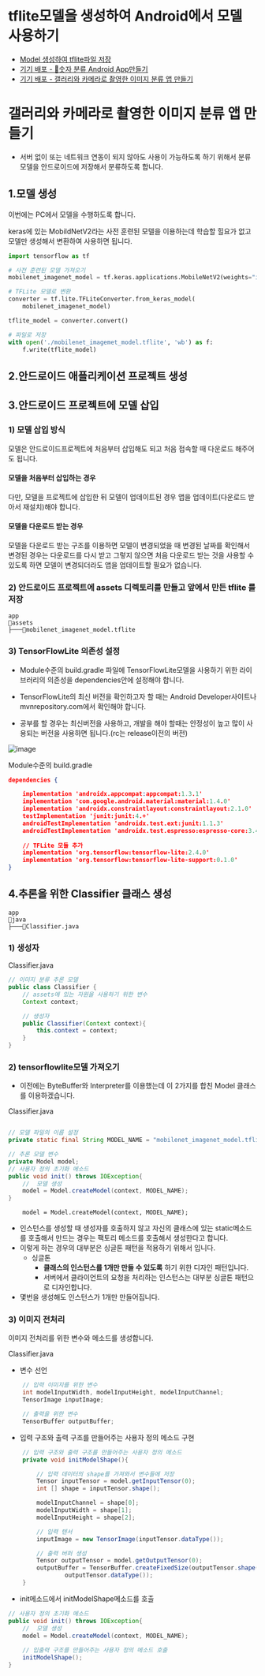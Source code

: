 # tflite모델을 생성하여 Android에서 모델 사용하기

- [Model 생성하여 tflite파일 저장](../0923_Android(DLModeling)/1_Android%20DLModeling.md)
- [기기 배포 - 🔢숫자 분류 Android App만들기](../0924_Android(tflite)/1_기기배포-ViewDrawingDigitClassifier.md) 
- [기기 배포 - 갤러리와 카메라로 촬영한 이미지 분류 앱 만들기](#)



# 갤러리와 카메라로 촬영한 이미지 분류 앱 만들기

- 서버 없이 또는 네트워크 연동이 되지 않아도 사용이 가능하도록 하기 위해서 분류 모델을 안드로이드에 저장해서 분류하도록 합니다.



## 1.모델 생성

이번에는 PC에서 모델을 수행하도록 합니다.

keras에 있는 MobildNetV2라는 사전 훈련된 모델을 이용하는데 학습할 힐요가 없고 모델만 생성해서 변환하여 사용하면 됩니다.



```python
import tensorflow as tf

# 사전 훈련된 모델 가져오기
mobilenet_imagenet_model = tf.keras.applications.MobileNetV2(weights="imagenet")

# TFLite 모델로 변환
converter = tf.lite.TFLiteConverter.from_keras_model(
    mobilenet_imagenet_model)

tflite_model = converter.convert()

# 파일로 저장
with open('./mobilenet_imagemet_model.tflite', 'wb') as f:
    f.write(tflite_model)

```



## 2.안드로이드 애플리케이션 프로젝트 생성



## 3.안드로이드 프로젝트에 모델 삽입

### 1) 모델 삽입 방식

모델은 안드로이드프로젝트에 처음부터 삽입해도 되고 처음 접속할 때 다운로드 해주어도 됩니다.

#### 모델을 처음부터 삽입하는 경우

다만, 모델을 프로젝트에 삽입한 뒤 모델이 업데이트된 경우 앱을 업데이트(다운로드 받아서 재설치)해야 합니다. 

#### 모델을 다운로드 받는 경우

모델을 다운로드 받는 구조를 이용하면 모델이 변경되었을 때 변경된 날짜를 확인해서 변경된 경우는 다운로드를 다시 받고 그렇지 않으면 처음 다운로드 받는 것을 사용할 수 있도록 하면 모델이 변경되더라도 앱을 업데이트할 필요가 없습니다.



### 2) 안드로이드 프로젝트에 assets 디렉토리를 만들고 앞에서 만든 tflite 를 저장

```
app
📁assets
├───📑mobilenet_imagenet_model.tflite
```



### 3) TensorFlowLite 의존성 설정

- Module수준의 build.gradle 파일에 TensorFlowLite모델을 사용하기 위한 라이브러리의 의존성을 dependencies안에 설정해야 합니다.

- TensorFlowLite의 최신 버전을 확인하고자 할 때는 Android Developer사이트나  mvnrepository.com에서 확인해야 합니다.
- 공부를 할 경우는 최신버전을 사용하고, 개발을 해야 할때는 안정성이 높고 많이 사용되는 버전을 사용하면 됩니다.(rc는 release이전의 버전)

![image](https://user-images.githubusercontent.com/58774664/134642723-8e97033c-9a26-47b1-87dc-bb081463fcd9.png)





Module수준의 build.gradle

```json
dependencies {

    implementation 'androidx.appcompat:appcompat:1.3.1'
    implementation 'com.google.android.material:material:1.4.0'
    implementation 'androidx.constraintlayout:constraintlayout:2.1.0'
    testImplementation 'junit:junit:4.+'
    androidTestImplementation 'androidx.test.ext:junit:1.1.3'
    androidTestImplementation 'androidx.test.espresso:espresso-core:3.4.0'
	
    // TFLite 모듈 추가
    implementation 'org.tensorflow:tensorflow-lite:2.4.0'
    implementation 'org.tensorflow:tensorflow-lite-support:0.1.0'
}
```



## 4.추론을 위한 Classifier 클래스 생성

```
app
📁java
├───📃Classifier.java
```



### 1) 생성자

Classifier.java

```java
// 이미지 분류 추론 모델
public class Classifier {
    // assets에 있는 자원을 사용하기 위한 변수
    Context context;

    // 생성자
    public Classifier(Context context){
        this.context = context;
    }
}
```



### 2) tensorflowlite모델 가져오기

- 이전에는 ByteBuffer와 Interpreter를 이용했는데 이 2가지를 합친 Model 클래스를 이용하겠습니다.



Classifier.java

```java

// 모델 파일의 이름 설정
private static final String MODEL_NAME = "mobilenet_imagenet_model.tflite";

// 추론 모델 변수
private Model model;
// 사용자 정의 초기화 메소드
public void init() throws IOException{
    //  모델 생성
    model = Model.createModel(context, MODEL_NAME);
}

```



`    model = Model.createModel(context, MODEL_NAME);` 

- 인스턴스를 생성할 때 생성자를 호출하지 않고 자신의 클래스에 있는 static메소드를 호출해서 만드는 경우는 팩토리 메소드를 호출해서 생성한다고 합니다.
- 이렇게 하는 경우의 대부분은 싱글톤 패턴을 적용하기 위해서 입니다.
  - 싱글톤 
    - **클래스의 인스턴스를 1개만 만들 수 있도록** 하기 위한 디자인 패턴입니다.
    - 서버에서 클라이언트의 요청을 처리하는 인스턴스는 대부분 싱글톤 패턴으로 디자인합니다.
- 몇번을 생성해도 인스턴스가 1개만 만들어집니다.



### 3) 이미지 전처리

이미지 전처리를 위한 변수와 메소드를 생성합니다.



Classifier.java



- 변수 선언

```java
    // 입력 이미지를 위한 변수
    int modelInputWidth, modelInputHeight, modelInputChannel;
    TensorImage inputImage;

    // 출력을 위한 변수
    TensorBuffer outputBuffer;
```



- 입력 구조와 출력 구조를 만들어주는 사용자 정의 메소드 구현

```java
    // 입력 구조와 출력 구조를 만들어주는 사용자 정의 메소드
    private void initModelShape(){

        // 입력 데이터의 shape를 가져와서 변수들에 저장
        Tensor inputTensor = model.getInputTensor(0);
        int [] shape = inputTensor.shape();

        modelInputChannel = shape[0];
        modelInputWidth = shape[1];
        modelInputHeight = shape[2];

        // 입력 텐서
        inputImage = new TensorImage(inputTensor.dataType());

        // 출력 버퍼 생성
        Tensor outputTensor = model.getOutputTensor(0);
        outputBuffer = TensorBuffer.createFixedSize(outputTensor.shape(),
                outputTensor.dataType());
    }
```



- init메소드에서 initModelShape메소드를 호출

```java
// 사용자 정의 초기화 메소드
public void init() throws IOException{
    //  모델 생성
    model = Model.createModel(context, MODEL_NAME);
    
    // 입출력 구조를 만들어주는 사용자 정의 메소드 호출
    initModelShape();
}
```